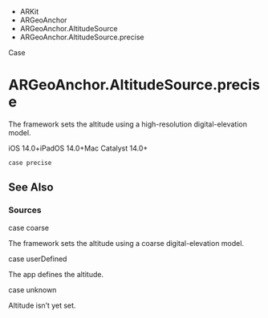 

- ARKit
- ARGeoAnchor
- ARGeoAnchor.AltitudeSource
-  ARGeoAnchor.AltitudeSource.precise 

Case

# ARGeoAnchor.AltitudeSource.precise

The framework sets the altitude using a high-resolution digital-elevation model.

iOS 14.0+iPadOS 14.0+Mac Catalyst 14.0+

``` source
case precise
```

## See Also

### Sources

case coarse

The framework sets the altitude using a coarse digital-elevation model.

case userDefined

The app defines the altitude.

case unknown

Altitude isn’t yet set.

